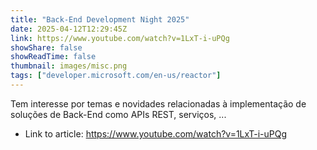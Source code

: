 ```yaml
---
title: "Back-End Development Night 2025"
date: 2025-04-12T12:29:45Z
link: https://www.youtube.com/watch?v=1LxT-i-uPQg
showShare: false
showReadTime: false
thumbnail: images/misc.png
tags: ["developer.microsoft.com/en-us/reactor"]
---
```

Tem interesse por temas e novidades relacionadas à implementação de soluções de Back-End como APIs REST, serviços, ...

- Link to article: https://www.youtube.com/watch?v=1LxT-i-uPQg